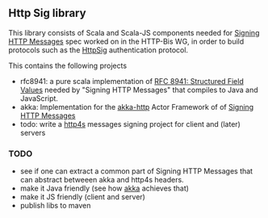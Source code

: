 
## Http Sig library

This library consists of Scala and Scala-JS components needed for
[Signing HTTP Messages](https://httpwg.org/http-extensions/draft-ietf-httpbis-message-signatures.html)
spec worked on in the HTTP-Bis WG, in order to build protocols such as
the [HttpSig](https://github.com/solid/authentication-panel/blob/main/proposals/HttpSignature.md)
authentication protocol.

This contains the following projects

* rfc8941: a pure scala implementation
  of [RFC 8941: Structured Field Values](https://datatracker.ietf.org/doc/html/rfc8941)
  needed by "Signing HTTP Messages" that compiles to Java and JavaScript.
* akka: Implementation for the [akka-http](https://akka.io/) Actor Framework of
  of [Signing HTTP Messages](https://www.ietf.org/archive/id/draft-ietf-httpbis-message-signatures-04.html)
* todo: write a [http4s](https://http4s.org) messages signing project for client and (later) servers

### TODO

* see if one can extract a common part of Signing HTTP Messages that can abstract betweeen akka and
  http4s headers.
* make it Java friendly (see how [akka](https://akka.io/) achieves that)
* make it JS friendly (client and server)
* publish libs to maven